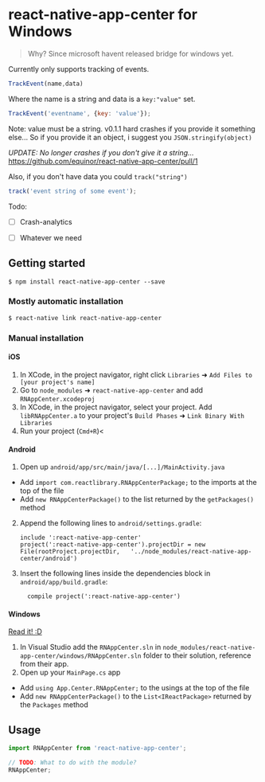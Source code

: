 
# react-native-app-center for Windows

> Why? Since microsoft havent released bridge for windows yet.

Currently only supports tracking of events.

```javascript
TrackEvent(name,data)
```

Where the name is a string and data is a `key:"value"` set.

```javascript
TrackEvent('eventname', {key: 'value'});
```
Note: value must be a string. v0.1.1 hard crashes if you provide it something else...
So if you provide it an object, i suggest you `JSON.stringify(object)`

_UPDATE: No longer crashes if you don't give it a string..._ https://github.com/equinor/react-native-app-center/pull/1

Also, if you don't have data you could `track("string")`
```javascript
track('event string of some event');
```


Todo:
- [ ] Crash-analytics
- [ ] Whatever we need



## Getting started

`$ npm install react-native-app-center --save`

### Mostly automatic installation

`$ react-native link react-native-app-center`

### Manual installation


#### iOS

1. In XCode, in the project navigator, right click `Libraries` ➜ `Add Files to [your project's name]`
2. Go to `node_modules` ➜ `react-native-app-center` and add `RNAppCenter.xcodeproj`
3. In XCode, in the project navigator, select your project. Add `libRNAppCenter.a` to your project's `Build Phases` ➜ `Link Binary With Libraries`
4. Run your project (`Cmd+R`)<

#### Android

1. Open up `android/app/src/main/java/[...]/MainActivity.java`
  - Add `import com.reactlibrary.RNAppCenterPackage;` to the imports at the top of the file
  - Add `new RNAppCenterPackage()` to the list returned by the `getPackages()` method
2. Append the following lines to `android/settings.gradle`:
  	```
  	include ':react-native-app-center'
  	project(':react-native-app-center').projectDir = new File(rootProject.projectDir, 	'../node_modules/react-native-app-center/android')
  	```
3. Insert the following lines inside the dependencies block in `android/app/build.gradle`:
  	```
      compile project(':react-native-app-center')
  	```

#### Windows
[Read it! :D](https://github.com/ReactWindows/react-native)

1. In Visual Studio add the `RNAppCenter.sln` in `node_modules/react-native-app-center/windows/RNAppCenter.sln` folder to their solution, reference from their app.
2. Open up your `MainPage.cs` app
  - Add `using App.Center.RNAppCenter;` to the usings at the top of the file
  - Add `new RNAppCenterPackage()` to the `List<IReactPackage>` returned by the `Packages` method


## Usage
```javascript
import RNAppCenter from 'react-native-app-center';

// TODO: What to do with the module?
RNAppCenter;
```
  
